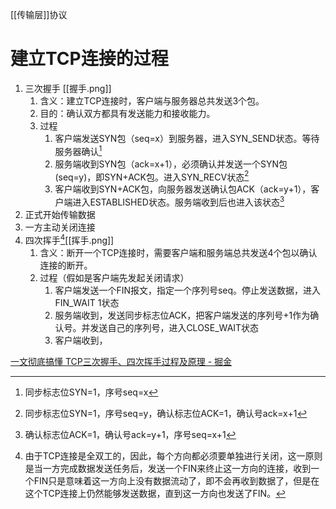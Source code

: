 [[传输层]]协议

# 建立TCP连接的过程
1. 三次握手 [[握手.png]] 
	1. 含义：建立TCP连接时，客户端与服务器总共发送3个包。
	2. 目的：确认双方都具有发送能力和接收能力。
	3. 过程
		1. 客户端发送SYN包（seq=x）到服务器，进入SYN_SEND状态。等待服务器确认[^1] 
		2. 服务端收到SYN包（ack=x+1），必须确认并发送一个SYN包(seq=y)，即SYN+ACK包。进入SYN_RECV状态[^2] 
		3. 客户端收到SYN+ACK包，向服务器发送确认包ACK（ack=y+1），客户端进入ESTABLISHED状态。服务端收到后也进入该状态[^3] 
2. 正式开始传输数据
3. 一方主动关闭连接
4. 四次挥手[^4][[挥手.png]] 
	1. 含义：断开一个TCP连接时，需要客户端和服务端总共发送4个包以确认连接的断开。
	2. 过程（假如是客户端先发起关闭请求）
		1. 客户端发送一个FIN报文，指定一个序列号seq。停止发送数据，进入FIN_WAIT 1状态
		2. 服务端收到，发送同步标志位ACK，把客户端发送的序列号+1作为确认号。并发送自己的序列号，进入CLOSE_WAIT状态
		3. 客户端收到，


[一文彻底搞懂 TCP三次握手、四次挥手过程及原理 - 掘金](https://juejin.cn/post/6844904070000410631?searchId=20230714200722D438FEDF3B1C394C3850) 

[^1]: 同步标志位SYN=1，序号seq=x
[^2]: 同步标志位SYN=1，序号seq=y，确认标志位ACK=1，确认号ack=x+1
[^3]: 确认标志位ACK=1，确认号ack=y+1，序号seq=x+1
[^4]: 由于TCP连接是全双工的，因此，每个方向都必须要单独进行关闭，这一原则是当一方完成数据发送任务后，发送一个FIN来终止这一方向的连接，收到一个FIN只是意味着这一方向上没有数据流动了，即不会再收到数据了，但是在这个TCP连接上仍然能够发送数据，直到这一方向也发送了FIN。